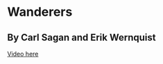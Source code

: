 # Wanderers
## By Carl Sagan and Erik Wernquist

[Video here](https://www.youtube.com/watch?v=YH3c1QZzRK4)